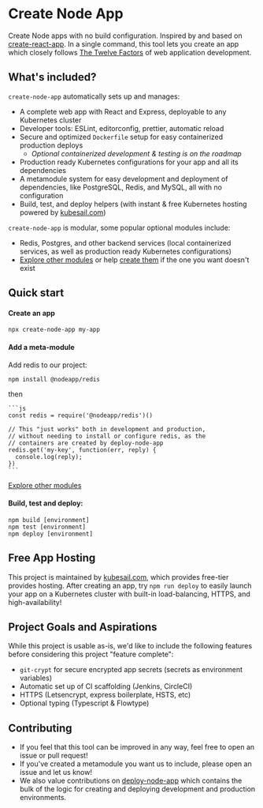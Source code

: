 # Create Node App

Create Node apps with no build configuration. Inspired by and based on [create-react-app](https://github.com/facebook/create-react-app). In a single command, this tool lets you create an app which closely follows [The Twelve Factors](https://12factor.net) of web application development.

## What's included?

`create-node-app` automatically sets up and manages:

- A complete web app with React and Express, deployable to any Kubernetes cluster
- Developer tools: ESLint, editorconfig, prettier, automatic reload
- Secure and optimized `Dockerfile` setup for easy containerized production deploys
  - _Optional containerized development & testing is on the roadmap_
- Production ready Kubernetes configurations for your app and all its dependencies
- A metamodule system for easy development and deployment of dependencies, like PostgreSQL, Redis, and MySQL, all with no configuration
- Build, test, and deploy helpers (with instant & free Kubernetes hosting powered by [kubesail.com](kubesail.com))

`create-node-app` is modular, some popular optional modules include:

- Redis, Postgres, and other backend services (local containerized services, as well as production ready Kubernetes configurations)
- [Explore other modules](https://github.com/nodeapp-metamodules) or help [create them](#contributing) if the one you want doesn't exist

## Quick start

#### Create an app

    npx create-node-app my-app

#### Add a meta-module

Add redis to our project:

    npm install @nodeapp/redis

then

    ```js
    const redis = require('@nodeapp/redis')()

    // This "just works" both in development and production,
    // without needing to install or configure redis, as the
    // containers are created by deploy-node-app
    redis.get('my-key', function(err, reply) {
      console.log(reply);
    })
    ```

[Explore other modules](https://github.com/nodeapp-metamodules)

#### Build, test and deploy:

    npm build [environment]
    npm test [environment]
    npm deploy [environment]

## Free App Hosting

This project is maintained by [kubesail.com](kubesail.com), which provides free-tier provides hosting. After creating an app, try `npm run deploy` to easily launch your app on a Kubernetes cluster with built-in load-balancing, HTTPS, and high-availability!

## Project Goals and Aspirations

While this project is usable as-is, we'd like to include the following features before considering this project "feature complete":

- `git-crypt` for secure encrypted app secrets (secrets as environment variables)
- Automatic set up of CI scaffolding (Jenkins, CircleCI)
- HTTPS (Letsencrypt, express boilerplate, HSTS, etc)
- Optional typing (Typescript & Flowtype)

## Contributing

- If you feel that this tool can be improved in any way, feel free to open an issue or pull request!
- If you've created a metamodule you want us to include, please open an issue and let us know!
- We also value contributions on [deploy-node-app](https://github.com/kubesail/deploy-node-app) which contains the bulk of the logic for creating and deploying development and production environments.
